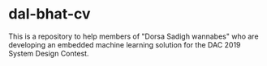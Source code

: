 # dal-bhat-cv
This is a repository to help members of "Dorsa Sadigh wannabes" who are developing an embedded machine learning solution for the DAC 2019 System Design Contest.
